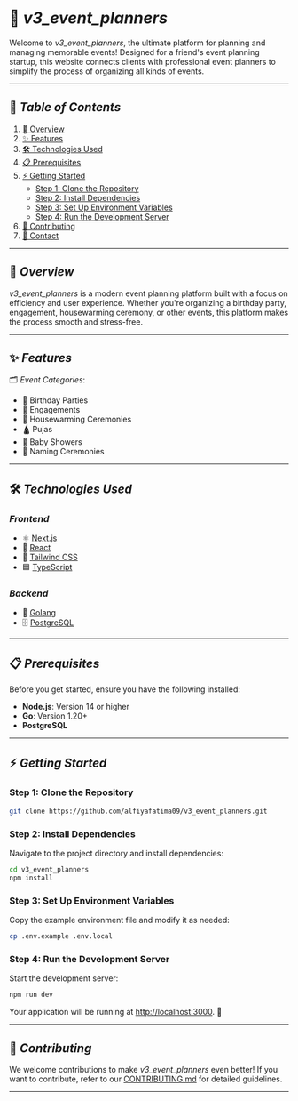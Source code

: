 # 🎉 *v3_event_planners*

Welcome to *v3_event_planners*, the ultimate platform for planning and managing memorable events! Designed for a friend's event planning startup, this website connects clients with professional event planners to simplify the process of organizing all kinds of events.

---

## 🌟 *Table of Contents*
1. [🚀 Overview](#-overview)
2. [✨ Features](#-features)
3. [🛠 Technologies Used](#-technologies-used)
4. [📋 Prerequisites](#-prerequisites)
5. [⚡ Getting Started](#-getting-started)
    - [Step 1: Clone the Repository](#step-1-clone-the-repository)
    - [Step 2: Install Dependencies](#step-2-install-dependencies)
    - [Step 3: Set Up Environment Variables](#step-3-set-up-environment-variables)
    - [Step 4: Run the Development Server](#step-4-run-the-development-server)
6. [🤝 Contributing](#-contributing)
7. [📧 Contact](#-contact)

---

## 🚀 *Overview*
*v3_event_planners* is a modern event planning platform built with a focus on efficiency and user experience. Whether you're organizing a birthday party, engagement, housewarming ceremony, or other events, this platform makes the process smooth and stress-free.

---

## ✨ *Features*
🗂 *Event Categories*:
- 🎂 Birthday Parties
- 💍 Engagements
- 🏡 Housewarming Ceremonies
- 🛕 Pujas
- 👶 Baby Showers
- 🍼 Naming Ceremonies

---

## 🛠 *Technologies Used*
### *Frontend*
- ⚛ [Next.js](https://nextjs.org/)
- 🎨 [React](https://reactjs.org/)
- 🌈 [Tailwind CSS](https://tailwindcss.com/)
- 🟦 [TypeScript](https://www.typescriptlang.org/)

### *Backend*
- 🚀 [Golang](https://go.dev/)
- 🗄 [PostgreSQL](https://www.postgresql.org/)

---

## 📋 *Prerequisites*
Before you get started, ensure you have the following installed:
- **Node.js**: Version 14 or higher
- **Go**: Version 1.20+
- **PostgreSQL**

---

## ⚡ *Getting Started*

### Step 1: Clone the Repository
```bash
git clone https://github.com/alfiyafatima09/v3_event_planners.git
```

### Step 2: Install Dependencies
Navigate to the project directory and install dependencies:
```bash
cd v3_event_planners
npm install
```

### Step 3: Set Up Environment Variables
Copy the example environment file and modify it as needed:
```bash
cp .env.example .env.local
```

### Step 4: Run the Development Server
Start the development server:
```bash
npm run dev
```

Your application will be running at [http://localhost:3000](http://localhost:3000). 🎉

---

## 🤝 *Contributing*
We welcome contributions to make *v3_event_planners* even better! If you want to contribute, refer to our [CONTRIBUTING.md](contribution.md) for detailed guidelines.

---
